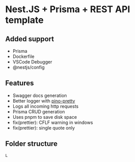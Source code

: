 # Nest.JS + Prisma + REST API template

## Added support
- Prisma
- Dockerfile
- VSCode Debugger
- @nestjs/config

## Features
- Swagger docs generation
- Better logger with [pino-pretty](https://github.com/pinojs/pino-pretty)
- Logs all incoming http requests
- Prisma CRUD generation
- Uses pnpm to save disk space
- fix(prettier): CFLF warning in windows
- fix(prettier): single quote only 

## Folder structure
```
L 
```